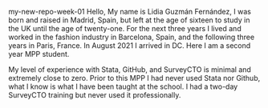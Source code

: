 my-new-repo-week-01
Hello, My name is Lidia Guzmán Fernández, I was born and raised in Madrid, Spain, but left at the age of sixteen to study in the UK until the age of twenty-one. For the next three years I lived and worked in the fashion industry in Barcelona, Spain, and the following three years in Paris, France. In August 2021 I arrived in DC. Here I am a second year MPP student.

My level of experience with Stata, GitHub, and SurveyCTO is minimal and extremely close to zero. Prior to this MPP I had never used Stata nor Github, what I know is what I have been taught at the school. I had a two-day SurveyCTO training but never used it professionally.